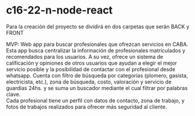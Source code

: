 # c16-22-n-node-react

Para la creación del proyecto se dividirá en dos carpetas que serán BACK y FRONT


MVP: Web app para buscar profesionales que ofrezcan servicios en CABA. Esta app busca centralizar la información de profesionales matriculados y recomendados para los usuarios. 
A su vez, ofrece un sistema de calificación y opiniones de otros usuarios que ayudan a elegir el mejor servicio posible y la posibilidad de contactar con el profesional desde whatsapp. 
Cuenta con filtro de búsqueda por categorías (plomero, gasista, electricista, etc.), zona de búsqueda, costo, valoración y servicio de guardias 24hs. y se suma un buscador mediante el cual filtrar por palabras clave.  
Cada profesional tiene un perfil con datos de contacto, zona de trabajo, y fotos de trabajos realizados para ofrecer más seguridad al cliente.

